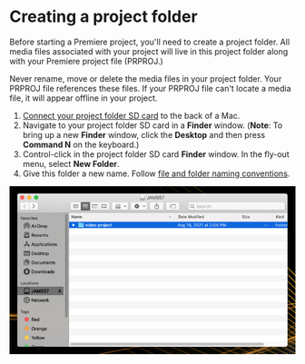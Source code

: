 # Creating a project folder

Before starting a Premiere project, you'll need to create a project folder. All media files associated with your project will live in this project folder along with your Premiere project file (PRPROJ.)

Never rename, move or delete the media files in your project folder. Your PRPROJ file references these files. If your PRPROJ file can't locate a media file, it will appear offline in your project.

1. [Connect your project folder SD card](connecting-your-project-folder-sd-card.md) to the back of a Mac.
2. Navigate to your project folder SD card in a **Finder** window. (**Note**: To bring up a new **Finder** window, click the **Desktop** and then press **Command N** on the keyboard.)
3. Control-click in the project folder SD card **Finder** window. In the fly-out menu, select **New Folder**.
4. Give this folder a new name. Follow [file and folder naming conventions](https://jjloomis.gitbooks.io/file-and-folder-management/content/file-and-folder-naming-conventions.html).

![Project folder in project folder SD card.](../.gitbook/assets/creating-a-project-folder.png)
